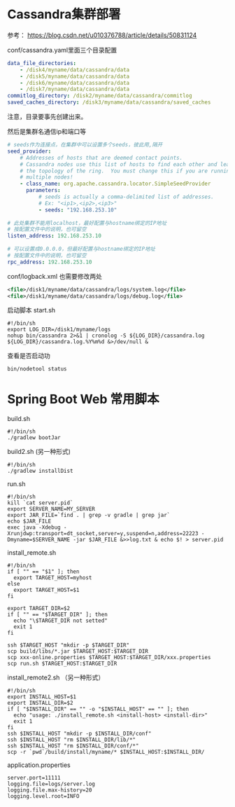 # Cassandra集群部署
参考： https://blog.csdn.net/u010376788/article/details/50831124

conf/cassandra.yaml里面三个目录配置
```yaml
data_file_directories:
    - /disk4/myname/data/cassandra/data
    - /disk5/myname/data/cassandra/data
    - /disk6/myname/data/cassandra/data
    - /disk7/myname/data/cassandra/data
commitlog_directory: /disk2/myname/data/cassandra/commitlog
saved_caches_directory: /disk3/myname/data/cassandra/saved_caches
```
注意，目录要事先创建出来。

然后是集群名通信ip和端口等
```yaml
# seeds作为连接点，在集群中可以设置多个seeds，彼此用,隔开
seed_provider:
    # Addresses of hosts that are deemed contact points. 
    # Cassandra nodes use this list of hosts to find each other and learn
    # the topology of the ring.  You must change this if you are running
    # multiple nodes!
    - class_name: org.apache.cassandra.locator.SimpleSeedProvider
      parameters:
          # seeds is actually a comma-delimited list of addresses.
          # Ex: "<ip1>,<ip2>,<ip3>"
          - seeds: "192.168.253.10"
          
# 此处集群不能用localhost，最好配置与hostname绑定的IP地址
# 按配置文件中的说明，也可留空
listen_address: 192.168.253.10
 
# 可以设置成0.0.0.0，但最好配置与hostname绑定的IP地址
# 按配置文件中的说明，也可留空
rpc_address: 192.168.253.10
```
conf/logback.xml 也需要修改两处
```xml
<file>/disk1/myname/data/cassandra/logs/system.log</file>
<file>/disk1/myname/data/cassandra/logs/debug.log</file>
```

启动脚本
start.sh
```shell
#!/bin/sh
export LOG_DIR=/disk1/myname/logs
nohup bin/cassandra 2>&1 | cronolog -S ${LOG_DIR}/cassandra.log ${LOG_DIR}/cassandra.log.%Y%m%d &>/dev/null &
```


查看是否启动功
```shell
bin/nodetool status
```

# Spring Boot Web 常用脚本
build.sh
```shell
#!/bin/sh
./gradlew bootJar
```

build2.sh (另一种形式)
```
#!/bin/sh
./gradlew installDist
```

run.sh
```shell
#!/bin/sh
kill `cat server.pid`
export SERVER_NAME=MY_SERVER
export JAR_FILE=`find . | grep -v gradle | grep jar`
echo $JAR_FILE
exec java -Xdebug -Xrunjdwp:transport=dt_socket,server=y,suspend=n,address=22223 -Dmyname=$SERVER_NAME -jar $JAR_FILE &>>log.txt & echo $! > server.pid
```

install_remote.sh
```shell
#!/bin/sh
if [ "" == "$1" ]; then
  export TARGET_HOST=myhost
else
  export TARGET_HOST=$1
fi

export TARGET_DIR=$2
if [ "" == "$TARGET_DIR" ]; then
  echo "\$TARGET_DIR not setted"
  exit 1
fi

ssh $TARGET_HOST "mkdir -p $TARGET_DIR"
scp build/libs/*.jar $TARGET_HOST:$TARGET_DIR
scp xxx-online.properties $TARGET_HOST:$TARGET_DIR/xxx.properties
scp run.sh $TARGET_HOST:$TARGET_DIR

```

install_remote2.sh （另一种形式）
```shell
#!/bin/sh
export INSTALL_HOST=$1
export INSTALL_DIR=$2
if [ "$INSTALL_DIR" == "" -o "$INSTALL_HOST" == "" ]; then
  echo "usage: ./install_remote.sh <install-host> <install-dir>"
  exit 1
fi
ssh $INSTALL_HOST "mkdir -p $INSTALL_DIR/conf"
ssh $INSTALL_HOST "rm $INSTALL_DIR/lib/*"
ssh $INSTALL_HOST "rm $INSTALL_DIR/conf/*"
scp -r `pwd`/build/install/myname/* $INSTALL_HOST:$INSTALL_DIR/
```

application.properties
```properties
server.port=11111
logging.file=logs/server.log
logging.file.max-history=20
logging.level.root=INFO
```
